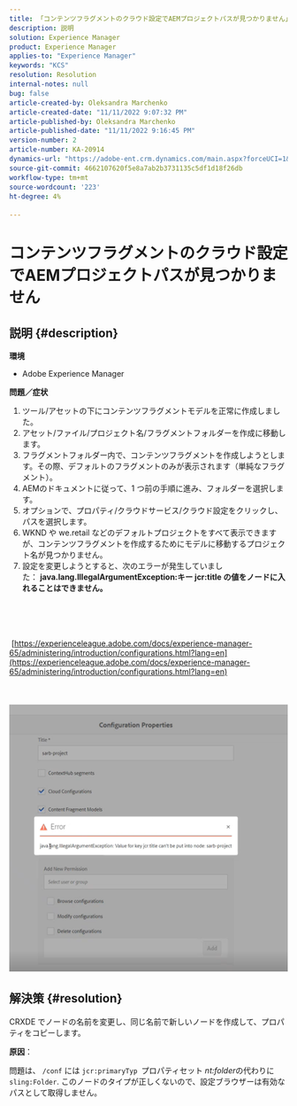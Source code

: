 ```yaml
---
title: 「コンテンツフラグメントのクラウド設定でAEMプロジェクトパスが見つかりません」
description: 説明
solution: Experience Manager
product: Experience Manager
applies-to: "Experience Manager"
keywords: "KCS"
resolution: Resolution
internal-notes: null
bug: false
article-created-by: Oleksandra Marchenko
article-created-date: "11/11/2022 9:07:32 PM"
article-published-by: Oleksandra Marchenko
article-published-date: "11/11/2022 9:16:45 PM"
version-number: 2
article-number: KA-20914
dynamics-url: "https://adobe-ent.crm.dynamics.com/main.aspx?forceUCI=1&pagetype=entityrecord&etn=knowledgearticle&id=e9a83ad9-0462-ed11-9561-6045bd006b25"
source-git-commit: 4662107620f5e8a7ab2b3731135c5df1d18f26db
workflow-type: tm+mt
source-wordcount: '223'
ht-degree: 4%

---
```


# コンテンツフラグメントのクラウド設定でAEMプロジェクトパスが見つかりません

## 説明 {#description}


<b>環境</b>

- Adobe Experience Manager


<b>問題／症状</b>

1. ツール/アセットの下にコンテンツフラグメントモデルを正常に作成しました。
2. アセット/ファイル/プロジェクト名/フラグメントフォルダーを作成に移動します。
3. フラグメントフォルダー内で、コンテンツフラグメントを作成しようとします。その際、デフォルトのフラグメントのみが表示されます（単純なフラグメント）。
4. AEMのドキュメントに従って、1 つ前の手順に進み、フォルダーを選択します。
5. オプションで、プロパティ/クラウドサービス/クラウド設定をクリックし、パスを選択します。
6. WKND や we.retail などのデフォルトプロジェクトをすべて表示できますが、コンテンツフラグメントを作成するためにモデルに移動するプロジェクト名が見つかりません。
7. 設定を変更しようとすると、次のエラーが発生していました： <b>java.lang.IllegalArgumentException:キー jcr:title の値をノードに入れることはできません。</b>

<br><br> <br><br> [https://experienceleague.adobe.com/docs/experience-manager-65/administering/introduction/configurations.html?lang=en](https://experienceleague.adobe.com/docs/experience-manager-65/administering/introduction/configurations.html?lang=en)<br><br> <br><br>![](assets/___eaa83ad9-0462-ed11-9561-6045bd006b25___.png)<br>

## 解決策 {#resolution}


CRXDE でノードの名前を変更し、同じ名前で新しいノードを作成して、プロパティをコピーします。

<b>原因</b>：

問題は、 `/conf` には `jcr:primaryTyp `プロパティセット *nt:folder*&#x200B;の代わりに `sling:Folder`.
このノードのタイプが正しくないので、設定ブラウザーは有効なパスとして取得しません。
